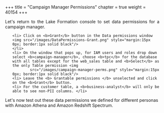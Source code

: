 +++
title = "Campaign Manager Permissions"
chapter = true
weight = 40154
+++

<div style="text-align: justify">

  Let's return to the Lake Formation console to set data permissions for a campaign manager.

  <div style="text-align: left">

  <ol>


    <li> Click on <b>Grant</b> button in the Data permissions window <img src="/images/DataPermissions-Grant.png" style="margin:15px 0px; border:1px solid black"/>
    </li>
    <li> On the window that pops up, for IAM users and roles drop down select <b>campaign-manager</b>, choose <b>tpc</b> for the database with all tables except for the web_sales table and <b>Select</b> as the only Table permission <img
            src="/images/campaign-manager-perms.png" style="margin:15px 0px; border:1px solid black"/>
    <li> Leave the <b> Grantable permissions </b> unselected and click on the <b>Grant</b> button.
    <li> For the customer table, a <b>business-analyst</b> will only be able to see non-PII columns. </li>

</ol>

Let's now test out these data permissions we defined for different personas with Amazon Athena and Amazon Redshift Spectrum.

</div>

